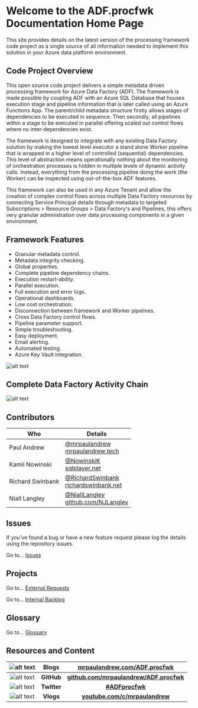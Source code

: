 # Welcome to the ADF.procfwk Documentation Home Page

This site provides details on the latest version of the processing framework code project as a single source of all information needed to implement this solution in your Azure data platform environment.

## Code Project Overview

This open source code project delivers a simple metadata driven processing framework for Azure Data Factory (ADF). The framework is made possible by coupling ADF with an Azure SQL Database that houses execution stage and pipeline information that is later called using an Azure Functions App. The parent/child metadata structure firstly allows stages of dependencies to be executed in sequence. Then secondly, all pipelines within a stage to be executed in parallel offering scaled out control flows where no inter-dependencies exist.

The framework is designed to integrate with any existing Data Factory solution by making the lowest level executor a stand alone Worker pipeline that is wrapped in a higher level of controlled (sequential) dependencies. This level of abstraction means operationally nothing about the monitoring of orchestration processes is hidden in multiple levels of dynamic activity calls. Instead, everything from the processing pipeline doing the work (the Worker) can be inspected using out-of-the-box ADF features.

This framework can also be used in any Azure Tenant and allow the creation of complex control flows across multiple Data Factory resources by connecting Service Principal details through metadata to targeted Subscriptions &gt; Resource Groups &gt; Data Factory's and Pipelines, this offers very granular administration over data processing components in a given environment.

## Framework Features

 * Granular metadata control.
 * Metadata integrity checking.
 * Global properties.
 * Complete pipeline dependency chains.
 * Execution restart-ability.
 * Parallel execution.
 * Full execution and error logs.
 * Operational dashboards.
 * Low cost orchestration.
 * Disconnection between framework and Worker pipelines.
 * Cross Data Factory control flows.
 * Pipeline parameter support.
 * Simple troubleshooting.
 * Easy deployment.
 * Email alerting.
 * Automated testing.
 * Azure Key Vault integration.

![alt text](https://mrpaulandrew.files.wordpress.com/2020/07/repo-image-1.png "ADF.procfwk Icon")

## Complete Data Factory Activity Chain

![alt text](https://mrpaulandrew.files.wordpress.com/2020/09/activity-chain.png "ADF.procfwk Icon")

## Contributors

| Who | Details |
|------------|-------------|
|Paul Andrew |[@mrpaulandrew](https://twitter.com/mrpaulandrew)<br/>[mrpaulandrew.tech](https://mrpaulandrew.tech)|
|Kamil Nowinski |[@NowinskiK](https://twitter.com/NowinskiK)<br/>[sqlplayer.net](https://sqlplayer.net)|
|Richard Swinbank |[@RichardSwinbank](https://twitter.com/RichardSwinbank)<br/>[richardswinbank.net](https://richardswinbank.net/)|
|Niall Langley |[@NiallLangley](https://twitter.com/NiallLangley)<br/>[github.com/NJLangley](https://github.com/NJLangley)|

## Issues

If you've found a bug or have a new feature request please log the details using the repository issues.

Go to... [Issues](https://github.com/mrpaulandrew/ADF.procfwk/issues)

## Projects
Go to... [External Requests](https://github.com/mrpaulandrew/ADF.procfwk/projects/2)

Go to... [Internal Backlog](https://github.com/mrpaulandrew/ADF.procfwk/projects/1)

## Glossary
Go to... [Glossary](https://mrpaulandrew.github.io/ADF.procfwk/glossary)

## Resources and Content

| ![alt text](https://mrpaulandrew.files.wordpress.com/2020/03/azure-square-logo.png?w=75 "Blog Icon") | Blogs |[mrpaulandrew.com/ADF.procfwk](https://mrpaulandrew.com/category/azure/data-factory/adf-procfwk/)|
|:----:|:----:|:----:|
| ![alt text](https://mrpaulandrew.files.wordpress.com/2018/11/github-icon.png?w=75 "GitHub Icon") | **GitHub** |**[github.com/mrpaulandrew/ADF.procfwk](https://github.com/mrpaulandrew/ADF.procfwk)**  |
| ![alt text](https://mrpaulandrew.files.wordpress.com/2020/03/twitterlogo.png?w=75 "Twitter Icon") | **Twitter** |**[#ADFprocfwk](https://twitter.com/search?q=%23ADFprocfwk&amp;src=hashtag_click)** |
| ![alt text](https://mrpaulandrew.files.wordpress.com/2020/06/youtube-icon.png?w=75 "YouTube Icon") | **Vlogs** |**[youtube.com/c/mrpaulandrew](https://www.youtube.com/c/mrpaulandrew)** |
